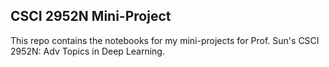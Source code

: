 ## CSCI 2952N Mini-Project
This repo contains the notebooks for my mini-projects for Prof. Sun's CSCI 2952N: Adv Topics in Deep Learning.
